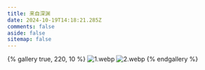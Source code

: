 ```yaml
---
title: 来自深渊
date: 2024-10-19T14:18:21.285Z
comments: false
aside: false
sitemap: false
---
```


{% gallery true, 220, 10 %}
![1.webp](https://cdn.jsdmirror.com/gh/bilibiliworld/picgo@main/pixpin/来自深渊/1.webp)
![2.webp](https://cdn.jsdmirror.com/gh/bilibiliworld/picgo@main/pixpin/来自深渊/2.webp)
{% endgallery %}
